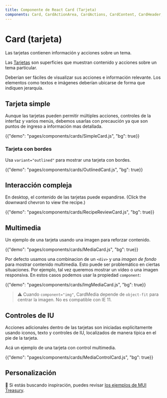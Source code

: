 ```yaml
---
title: Componente de React Card (Tarjeta)
components: Card, CardActionArea, CardActions, CardContent, CardHeader, CardMedia, Collapse, Paper
---
```


# Card (tarjeta)

<p class="description">Las tarjetas contienen información y acciones sobre un tema.</p>

Las [Tarjetas](https://material.io/design/components/cards.html) son superficies que muestran contenido y acciones sobre un tema particular.

Deberían ser fáciles de visualizar sus acciones e información relevante. Los elementos como textos e imágenes deberían ubicarse de forma que indiquen jerarquía.

## Tarjeta simple

Aunque las tarjetas pueden permitir múltiples acciones, controles de la interfaz y varios menús, debemos usarlas con precaución ya que son puntos de ingreso a información mas detallada.

{{"demo": "pages/components/cards/SimpleCard.js", "bg": true}}

### Tarjeta con bordes

Usa `variant="outlined"` para mostrar una tarjeta con bordes.

{{"demo": "pages/components/cards/OutlinedCard.js", "bg": true}}

## Interacción compleja

En desktop, el contenido de las tarjetas puede expandirse. (Click the downward chevron to view the recipe.)

{{"demo": "pages/components/cards/RecipeReviewCard.js", "bg": true}}

## Multimedia

Un ejemplo de una tarjeta usando una imagen para reforzar contenido.

{{"demo": "pages/components/cards/MediaCard.js", "bg": true}}

Por defecto usamos una combinacion de un `<div>` y una *imagen de fondo* para mostrar contenido multimedia. Esto puede ser problemático en ciertas situaciones. Por ejemplo, tal vez queremos mostrar un vídeo o una imagen responsiva. En estos casos podemos usar la propiedad `component`:

{{"demo": "pages/components/cards/ImgMediaCard.js", "bg": true}}

> ⚠ Cuando `component="img"`, CardMedia depende de `object-fit` para centrar la imagen. No es compatible con IE 11.

## Controles de IU

Acciones adicionales dentro de las tarjetas son iniciadas explícitamente usando iconos, texto y controles de IU, localizados de manera típica en el pie de la tarjeta.

Acá un ejemplo de una tarjeta con control multimedia.

{{"demo": "pages/components/cards/MediaControlCard.js", "bg": true}}

## Personalización

🎨 Si estás buscando inspiración, puedes revisar [los ejemplos de MUI Treasury](https://mui-treasury.com/components/card).